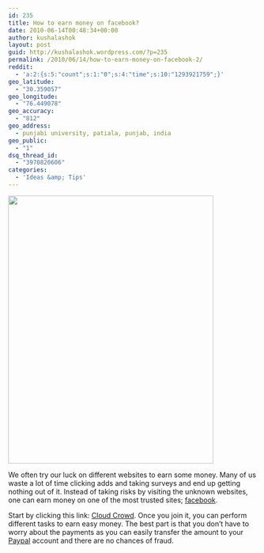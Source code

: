```yaml
---
id: 235
title: How to earn money on facebook?
date: 2010-06-14T00:48:34+00:00
author: kushalashok
layout: post
guid: http://kushalashok.wordpress.com/?p=235
permalink: /2010/06/14/how-to-earn-money-on-facebook-2/
reddit:
  - 'a:2:{s:5:"count";s:1:"0";s:4:"time";s:10:"1293921759";}'
geo_latitude:
  - "30.359057"
geo_longitude:
  - "76.449078"
geo_accuracy:
  - "812"
geo_address:
  - punjabi university, patiala, punjab, india
geo_public:
  - "1"
dsq_thread_id:
  - "3970820606"
categories:
  - 'Ideas &amp; Tips'
---
```

[<img class="aligncenter size-full wp-image-231" title="cash" src="http://kushalashok.files.wordpress.com/2010/06/cash.gif" alt="" width="415" height="542" />](http://kushalashok.files.wordpress.com/2010/06/cash.gif)

We often try our luck on different websites to earn some money. Many of us waste a lot of time clicking adds and taking surveys and end up getting nothing out of it. Instead of taking risks by visiting the unknown websites, one can earn money on one of the most trusted sites; [facebook](http://facebook.com).

Start by clicking this link: [Cloud Crowd](http://cloudcrowd.com/i/6ae6b9). Once you join it, you can perform different tasks to earn easy money. The best part is that you don&#8217;t have to worry about the payments as you can easily transfer the amount to your [Paypal](http://www.paypal.com) account and there are no chances of fraud.